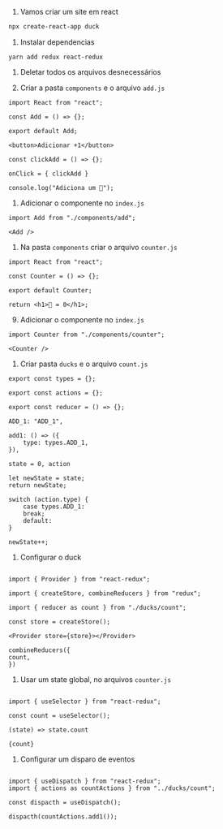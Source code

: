 1. Vamos criar um site em react

```bash
npx create-react-app duck
```

1. Instalar dependencias

```
yarn add redux react-redux
```

1. Deletar todos os arquivos desnecessários

1. Criar a pasta `components` e o arquivo `add.js`

```
import React from "react";

const Add = () => {};

export default Add;

<button>Adicionar +1</button>

const clickAdd = () => {};

onClick = { clickAdd }

console.log("Adiciona um 🦆");
```

1. Adicionar o componente no `index.js`

```
import Add from "./components/add";

<Add />
```

1. Na pasta `components` criar o arquivo `counter.js`

```
import React from "react";

const Counter = () => {};

export default Counter;

return <h1>🦆 = 0</h1>;
```

9. Adicionar o componente no `index.js`

```
import Counter from "./components/counter";

<Counter />
```

1. Criar pasta `ducks` e o arquivo `count.js`

```
export const types = {};

export const actions = {};

export const reducer = () => {};

ADD_1: "ADD_1",

add1: () => ({
    type: types.ADD_1,
}),

state = 0, action

let newState = state;
return newState;

switch (action.type) {
    case types.ADD_1:
    break;
    default:
}

newState++;
```

1. Configurar o duck

```

import { Provider } from "react-redux";

import { createStore, combineReducers } from "redux";

import { reducer as count } from "./ducks/count";

const store = createStore();

<Provider store={store}></Provider>

combineReducers({
count,
})

```

1. Usar um state global, no arquivos `counter.js`

```

import { useSelector } from "react-redux";

const count = useSelector();

(state) => state.count

{count}

```

1. Configurar um disparo de eventos

```

import { useDispatch } from "react-redux";
import { actions as countActions } from "../ducks/count";

const dispacth = useDispatch();

dispacth(countActions.add1());

```
